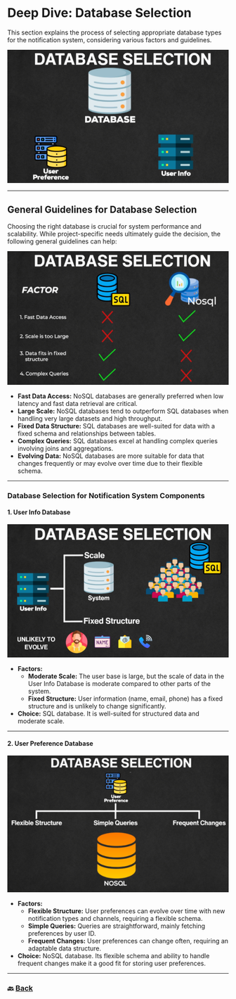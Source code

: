 # **Deep Dive: Database Selection**

This section explains the process of selecting appropriate database types for the notification system, considering various factors and guidelines.

![01.png](img/01.png)

---

## **General Guidelines for Database Selection**

Choosing the right database is crucial for system performance and scalability. While project-specific needs ultimately guide the decision, the following general guidelines can help:

![02.png](img/02.png)

* **Fast Data Access:** NoSQL databases are generally preferred when low latency and fast data retrieval are critical.  
* **Large Scale:** NoSQL databases tend to outperform SQL databases when handling very large datasets and high throughput.  
* **Fixed Data Structure:** SQL databases are well-suited for data with a fixed schema and relationships between tables.  
* **Complex Queries:** SQL databases excel at handling complex queries involving joins and aggregations.  
* **Evolving Data:** NoSQL databases are more suitable for data that changes frequently or may evolve over time due to their flexible schema.

---

### **Database Selection for Notification System Components**

#### **1\. User Info Database**

  ![03.png](img/03.png)

* **Factors:**  
  * **Moderate Scale:** The user base is large, but the scale of data in the User Info Database is moderate compared to other parts of the system.  
  * **Fixed Structure:** User information (name, email, phone) has a fixed structure and is unlikely to change significantly.  
* **Choice:** SQL database. It is well-suited for structured data and moderate scale.

---

#### **2\. User Preference Database**

  ![04.png](img/04.png)

* **Factors:**  
  * **Flexible Structure:** User preferences can evolve over time with new notification types and channels, requiring a flexible schema.  
  * **Simple Queries:** Queries are straightforward, mainly fetching preferences by user ID.  
  * **Frequent Changes:** User preferences can change often, requiring an adaptable data structure.  
* **Choice:** NoSQL database. Its flexible schema and ability to handle frequent changes make it a good fit for storing user preferences.

---

### 🔙 [Back](../README.md)